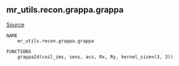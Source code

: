 
## mr_utils.recon.grappa.grappa

[Source](../master/mr_utils/recon/grappa/grappa.py)

```
NAME
    mr_utils.recon.grappa.grappa

FUNCTIONS
    grappa2d(coil_ims, sens, acs, Rx, Ry, kernel_size=(3, 3))


```

